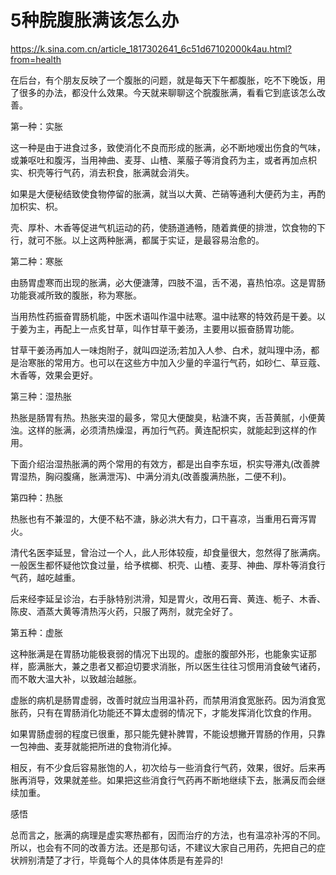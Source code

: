 # 5种脘腹胀满该怎么办

https://k.sina.com.cn/article_1817302641_6c51d67102000k4au.html?from=health

在后台，有个朋友反映了一个腹胀的问题，就是每天下午都腹胀，吃不下晚饭，用了很多的办法，都没什么效果。今天就来聊聊这个脘腹胀满，看看它到底该怎么改善。

第一种：实胀

这一种是由于进食过多，致使消化不良而形成的胀满，必不断地嗳出伤食的气味，或兼呕吐和腹泻，当用神曲、麦芽、山楂、莱菔子等消食药为主，或者再加点枳实、枳壳等行气药，消去积食，胀满就会消失。

如果是大便秘结致使食物停留的胀满，就当以大黄、芒硝等通利大便药为主，再酌加枳实、枳。

壳、厚朴、木香等促进气机运动的药，使肠道通畅，随着粪便的排泄，饮食物的下行，就可不胀。以上这两种胀满，都属于实证，是最容易治愈的。

第二种：寒胀

由肠胃虚寒而出现的胀满，必大便溏薄，四肢不温，舌不渴，喜热怕凉。这是胃肠功能衰减所致的腹胀，称为寒胀。

当用热性药振奋胃肠机能，中医术语叫作温中祛寒。温中祛寒的特效药是干姜。以于姜为主，再配上一点炙甘草，叫作甘草干姜汤，主要用以振奋肠胃功能。

甘草干姜汤再加人一味炮附子，就叫四逆汤;若加入人参、白术，就叫理中汤，都是治寒胀的常用方。也可以在这些方中加入少量的辛温行气药，如砂仁、草豆蔻、木香等，效果会更好。

第三种：湿热胀

热胀是肠胃有热。热胀夹湿的最多，常见大便酸臭，粘溏不爽，舌苔黄腻，小便黄浊。这样的胀满，必须清热燥湿，再加行气药。黄连配枳实，就能起到这样的作用。

下面介绍治湿热胀满的两个常用的有效方，都是出自李东垣，枳实导滞丸(改善脾胃湿热，胸闷腹痛，胀满泄泻)、中满分消丸(改善腹满热胀，二便不利)。

第四种：热胀

热胀也有不兼湿的，大便不粘不溏，脉必洪大有力，口干喜凉，当重用石膏泻胃火。

清代名医李延昱，曾治过一个人，此人形体较瘦，却食量很大，忽然得了胀满病。一般医生都怀疑他饮食过量，给予槟榔、枳壳、山楂、麦芽、神曲、厚朴等消食行气药，越吃越重。

后来经李延呈诊治，右手脉特别洪滑，知是胃火，改用石膏、黄连、栀子、木香、陈皮、酒蒸大黄等清热泻火药，只服了两剂，就完全好了。

第五种：虚胀

这种胀满是在胃肠功能极衰弱的情况下出现的。虚胀的腹部外形，也能象实证那样，膨满胀大，兼之患者又都迫切要求消胀，所以医生往往习惯用消食破气诸药，而不敢大温大补，以致越治越胀。

虚胀的病机是肠胃虚弱，改善时就应当用温补药，而禁用消食宽胀药。因为消食宽胀药，只有在胃肠消化功能还不算太虚弱的情况下，才能发挥消化饮食的作用。

如果胃肠虚弱的程度已很重，那只能先健补脾胃，不能设想撇开胃肠的作用，只靠一包神曲、麦芽就能把所进的食物消化掉。

相反，有不少食后容易胀饱的人，初次给与一些消食行气药，效果，很好。后来再胀再消导，效果就差些。如果把这些消食行气药再不断地继续下去，胀满反而会继续加重。

感悟

总而言之，胀满的病理是虚实寒热都有，因而治疗的方法，也有温凉补泻的不同。所以，也会有不同的改善方法。还是那句话，不建议大家自己用药，先把自己的症状辨别清楚了才行，毕竟每个人的具体体质是有差异的!
